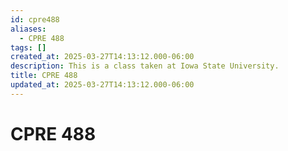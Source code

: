 ```yaml
---
id: cpre488
aliases:
  - CPRE 488
tags: []
created_at: 2025-03-27T14:13:12.000-06:00
description: This is a class taken at Iowa State University.
title: CPRE 488
updated_at: 2025-03-27T14:13:12.000-06:00
---
```


# CPRE 488
